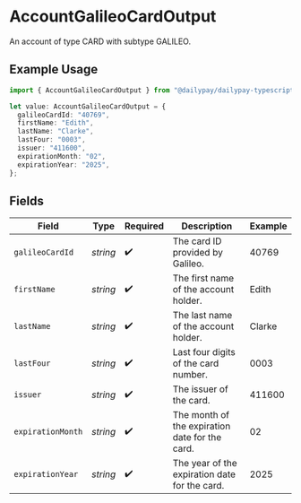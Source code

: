 # AccountGalileoCardOutput

An account of type CARD with subtype GALILEO.

## Example Usage

```typescript
import { AccountGalileoCardOutput } from "@dailypay/dailypay-typescript-sdk/models";

let value: AccountGalileoCardOutput = {
  galileoCardId: "40769",
  firstName: "Edith",
  lastName: "Clarke",
  lastFour: "0003",
  issuer: "411600",
  expirationMonth: "02",
  expirationYear: "2025",
};
```

## Fields

| Field                                          | Type                                           | Required                                       | Description                                    | Example                                        |
| ---------------------------------------------- | ---------------------------------------------- | ---------------------------------------------- | ---------------------------------------------- | ---------------------------------------------- |
| `galileoCardId`                                | *string*                                       | :heavy_check_mark:                             | The card ID provided by Galileo.               | 40769                                          |
| `firstName`                                    | *string*                                       | :heavy_check_mark:                             | The first name of the account holder.          | Edith                                          |
| `lastName`                                     | *string*                                       | :heavy_check_mark:                             | The last name of the account holder.           | Clarke                                         |
| `lastFour`                                     | *string*                                       | :heavy_check_mark:                             | Last four digits of the card number.           | 0003                                           |
| `issuer`                                       | *string*                                       | :heavy_check_mark:                             | The issuer of the card.                        | 411600                                         |
| `expirationMonth`                              | *string*                                       | :heavy_check_mark:                             | The month of the expiration date for the card. | 02                                             |
| `expirationYear`                               | *string*                                       | :heavy_check_mark:                             | The year of the expiration date for the card.  | 2025                                           |